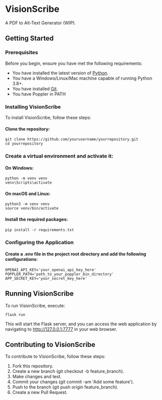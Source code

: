 # VisionScribe
A PDF to Alt-Text Generator (WIP).

## Getting Started

### Prerequisites
Before you begin, ensure you have met the following requirements:
- You have installed the latest version of [Python](https://www.python.org/downloads/).
- You have a Windows/Linux/Mac machine capable of running Python 3.8+.
- You have installed [Git](https://git-scm.com/downloads).
- You have Poppler in PATH

### Installing VisionScribe

To install VisionScribe, follow these steps:

#### Clone the repository:

    git clone https://github.com/yourusername/yourrepository.git
    cd yourrepository
   
### Create a virtual environment and activate it:

#### On Windows:
    
    python -m venv venv
    venv\Scripts\activate

#### On macOS and Linux:

    python3 -m venv venv
    source venv/bin/activate

#### Install the required packages:

    pip install -r requirements.txt

### Configuring the Application

#### Create a .env file in the project root directory and add the following configurations:

    OPENAI_API_KEY='your_openai_api_key_here'
    POPPLER_PATH='path_to_your_poppler_bin_directory'
    APP_SECRET_KEY='your_secret_key_here'

## Running VisionScribe

To run VisionScribe, execute:

    flask run

This will start the Flask server, and you can access the web application by navigating to http://127.0.0.1:7777 in your web browser.


## Contributing to VisionScribe

To contribute to VisionScribe, follow these steps:

1. Fork this repository. 
2. Create a new branch (git checkout -b feature_branch). 
3. Make changes and test. 
4. Commit your changes (git commit -am 'Add some feature'). 
5. Push to the branch (git push origin feature_branch). 
6. Create a new Pull Request.
